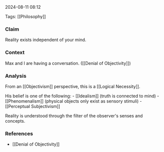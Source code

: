
2024-08-11 08:12

Tags: [[Philosophy]]

### Claim
Reality exists independent of your mind.

### Context
Max and I are having a conversation. ([[Denial of Objectivity]])

### Analysis
From an [[Objectivism]] perspective, this is a [[Logical Necessity]]. 

His belief is one of the following:
    - [[Idealism]] (truth is connected to mind)
    - [[Phenomenalism]] (physical objects only exist as sensory stimuli)
    - [[Perceptual Subjectivism]] 

Reality is understood through the filter of the observer's senses and concepts.

### References
- [[Denial of Objectivity]]


